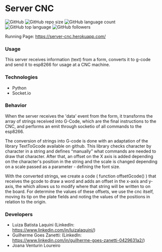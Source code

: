 # Server CNC
![GitHub](https://img.shields.io/github/license/luizalaquini/server-cnc)
![GitHub repo size](https://img.shields.io/github/repo-size/luizalaquini/server-cnc)
![GitHub language count](https://img.shields.io/github/languages/count/luizalaquini/server-cnc)
![GitHub top language](https://img.shields.io/github/languages/top/luizalaquini/server-cnc)
![GitHub followers](https://img.shields.io/github/followers/luizalaquini?label=follow&style=social)

Running Page: https://server-cnc.herokuapp.com/

### Usage
This server receives information (text) from a form, converts it to g-code and send it to esp8266 for usage at a CNC machine.

### Technologies
- Python
- Socket.io

### Behavior
When the server receives the 'data' event from the form, it transforms the array of strings received into G-Code, which are the final instructions to the CNC, and performs an emit through socketio of all commands to the esp8266.

The conversion of strings into G-code is done with an adaptation of the library TextToGcode available on github. This library checks character by character in a string and defines “manually” what commands are needed to draw that character. After that, an offset on the X axis is added depending on the character's position in the string and the scale is changed depending on a scale passed as a parameter - defining the font size.

With the converted strings, we create a code ( function offsetGcode() ) that receives the gcode to draw a word and adds an offset in the x-axis and y-axis, the which allows us to modify where that string will be written to on the board. For determine the values of these offsets, we use the cnc itself, moving its tip on the plate fields and noting the values of the positions in relation to the origin.

### Developers
- Luiza Batista Laquini (LinkedIn: https://www.linkedin.com/in/luizalaquini/)
- Guilherme Goes Zanetti: (LinkedIn: https://www.linkedin.com/in/guilherme-goes-zanetti-0429631a2/)
- Joana Venturin Loureiro
